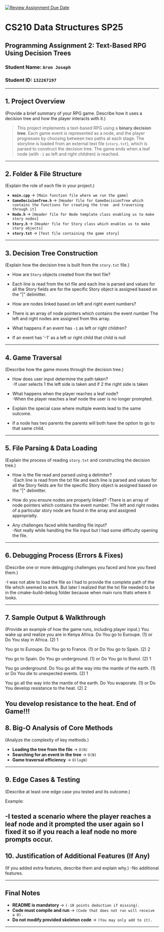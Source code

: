[![Review Assignment Due Date](https://classroom.github.com/assets/deadline-readme-button-22041afd0340ce965d47ae6ef1cefeee28c7c493a6346c4f15d667ab976d596c.svg)](https://classroom.github.com/a/jIKk4bke)
# CS210 Data Structures SP25
## Programming Assignment 2: Text-Based RPG Using Decision Trees

### **Student Name:** `Aron Joseph`  
### **Student ID:** `132267197`  

---

## **1. Project Overview**
(Provide a brief summary of your RPG game. Describe how it uses a decision tree and how the player interacts with it.)


>This project implements a text-based RPG using a **binary decision tree**. Each game event is represented as a node, and the player progresses by choosing between two paths at each stage. The storyline is loaded from an external text file (`story.txt`), which is parsed to construct the decision tree. The game ends when a leaf node (with `-1` as left and right children) is reached.

---

## **2. Folder & File Structure**
(Explain the role of each file in your project.)

- **`main.cpp`** → `[Main function file where we run the game]`  
- **`GameDecisionTree.h`** → `[Header file for GameDecisionTree which contains the functions for creating the tree 
and traversing through it]`  
- **`Node.h`** → `[Header file for Node template class enabling us to make story nodes]`  
- **`Story.h`** → `[Header file for Story class which enables us to make story objects]`  
- **`story.txt`** → `[Text file containing the game story]`  

---

## **3. Decision Tree Construction**
(Explain how the decision tree is built from the `story.txt` file.)

- How are `Story` objects created from the text file?  
- Each line is read from the txt file and each line is parsed and values for all the Story fields are for the 
  specific Story object is assigned based on the "|" delimitter.

- How are nodes linked based on left and right event numbers?  
- There is an array of node pointers which contains the event number The left and right nodes are assigned from this 
  array.

- What happens if an event has `-1` as left or right children?  
- If an event has '-1' as a left or right child that child is null

---

## **4. Game Traversal**
(Describe how the game moves through the decision tree.)

- How does user input determine the path taken?  
-If user selects 1 the left side is taken and if 2 the right side is taken

- What happens when the player reaches a leaf node?  
-When the player reaches a leaf node the user is no longer prompted.

- Explain the special case where multiple events lead to the same outcome.  
- If a node has two parents the parents will both have the option to go to that same child.

---

## **5. File Parsing & Data Loading**
(Explain the process of reading `story.txt` and constructing the decision tree.)

- How is the file read and parsed using a delimiter?  
-Each line is read from the txt file and each line is parsed and values for all the Story fields are for the
  specific Story object is assigned based on the "|" delimitter.


- How do you ensure nodes are properly linked?
-There is an array of node pointers which contains the event number. The left and right nodes of a particular story 
  node are found in the array and assigned appropriatly. 


- Any challenges faced while handling file input?  
-Not really while handling the file input but I had some difficulty opening the file.
---

## **6. Debugging Process (Errors & Fixes)**
(Describe one or more debugging challenges you faced and how you fixed them.)

-I was not able to load the file so I had to provide the complete path of the file which seemed to work. But later I 
realized that the txt file needed to be in the cmake-build-debug folder because when main runs thats where it looks.

---

## **7. Sample Output & Walkthrough**
(Provide an example of how the game runs, including player input.)
You wake up and realize you are in Kenya Africa.
Do You go to Euroupe. (1) or Do You stay in Africa. (2)
1

You go to Euroupe.
Do You go to France. (1) or Do You go to Spain. (2)
2

You go to Spain.
Do You go underground. (1) or Do You go to Bunol. (2)
1

You go underground.
Do You go all the way into the mantle of the earth. (1) or Do You die to unexpected events. (2)
1

You go all the way into the mantle of the earth.
Do You evaporate. (1) or Do You develop resistance to the heat. (2)
2

You develop resistance to the heat.
End of Game!!!
---

## **8. Big-O Analysis of Core Methods**
(Analyze the complexity of key methods.)

- **Loading the tree from the file** → `O(N)`  
- **Searching for an event in the tree** → `O(N)`  
- **Game traversal efficiency** → `O(logN)`  

---

## **9. Edge Cases & Testing**
(Describe at least one edge case you tested and its outcome.)

Example:
> 
-I tested a scenario where the player reaches a  leaf node and it prompted the user again so I fixed it so if you 
reach a leaf node no more prompts occur.
---

## **10. Justification of Additional Features (If Any)**
(If you added extra features, describe them and explain why.)
-No additional features.

---

## **Final Notes**
- **README is mandatory** → `(-10 points deduction if missing).`  
- **Code must compile and run** → `(Code that does not run will receive a 0).`  
- **Do not modify provided skeleton code** → `(You may only add to it).`  

---
